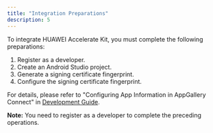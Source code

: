 ```yaml
---
title: "Integration Preparations"
description: 5
---
```


To integrate HUAWEI Accelerate Kit, you must complete the following preparations:

1. Register as a developer.
2. Create an Android Studio project.
3. Generate a signing certificate fingerprint.
4. Configure the signing certificate fingerprint.

For details, please refer to "Configuring App Information in AppGallery Connect" in [Development Guide](https://developer.huawei.com/consumer/en/doc/development/HMSCore-Guides/access-preparation-0000001050981313).

<aside class="special">
	<p><strong>Note:</strong> You need to register as a developer to complete the preceding operations.</p>
</aside>